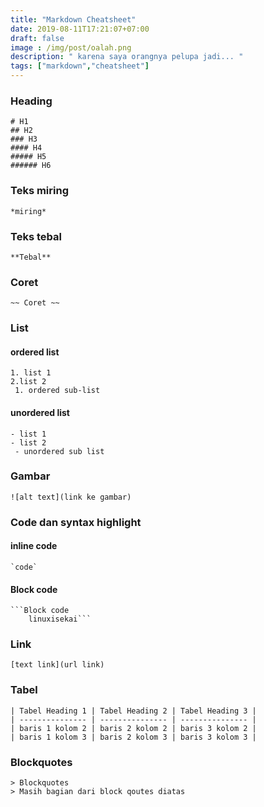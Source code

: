 ```yaml
---
title: "Markdown Cheatsheet"
date: 2019-08-11T17:21:07+07:00
draft: false
image : /img/post/oalah.png
description: " karena saya orangnya pelupa jadi... "
tags: ["markdown","cheatsheet"]
---
```


### Heading
```
# H1
## H2
### H3
#### H4
##### H5
###### H6
```

### Teks miring
```
*miring*
```

### Teks tebal
```
**Tebal**
```

### Coret
```
~~ Coret ~~
```

### List
#### ordered list
```
1. list 1
2.list 2
 1. ordered sub-list
```
#### unordered list
```
- list 1
- list 2
 - unordered sub list
```

### Gambar
```
![alt text](link ke gambar)
```

### Code dan syntax highlight
#### inline code
```
`code`
```
#### Block code
```
```Block code
    linuxisekai```
```

### Link
```
[text link](url link)
```

### Tabel
```
| Tabel Heading 1 | Tabel Heading 2 | Tabel Heading 3 |
| --------------- | --------------- | --------------- |
| baris 1 kolom 2 | baris 2 kolom 2 | baris 3 kolom 2 |
| baris 1 kolom 3 | baris 2 kolom 3 | baris 3 kolom 3 |
```

### Blockquotes
```
> Blockquotes
> Masih bagian dari block qoutes diatas
```
